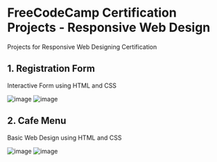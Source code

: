 # FreeCodeCamp Certification Projects - Responsive Web Design
Projects for Responsive Web Designing Certification

## 1. Registration Form
Interactive Form using HTML and CSS

![image](https://github.com/user-attachments/assets/57782179-844b-493a-b0c8-dde6a08071e3)
![image](https://github.com/user-attachments/assets/c90c9e1f-38da-4690-a377-c7d3a99c7618)

## 2. Cafe Menu
Basic Web Design using HTML and CSS

![image](https://github.com/user-attachments/assets/b123ce30-c45c-47ff-a59c-1f95f45e1413)
![image](https://github.com/user-attachments/assets/37265699-d1ce-4b5b-9371-1d08f8ad2eaf)
